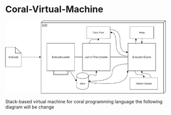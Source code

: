 # Coral-Virtual-Machine
![picture](cvm_architecture.png)

Stack-based virtual machine for coral programming language
the following diagram will be change
